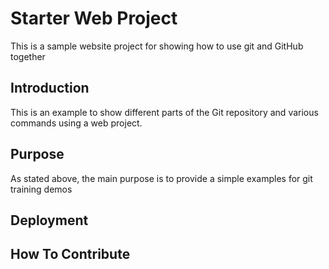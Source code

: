 # Starter Web Project

This is a sample website project for showing how to use git and
GitHub together

## Introduction

This is an example to show different parts of the Git repository
and various commands using a web project.

## Purpose

As stated above, the main purpose is to provide a simple examples
for git training demos 

## Deployment

## How To Contribute

